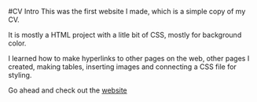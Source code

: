 #CV Intro
This was the first website I made, which is a simple copy of my CV.

It is mostly a HTML project with a litle bit of CSS, mostly for background color.

I learned how to make hyperlinks to other pages on the web, other pages I created, making tables, inserting images and connecting a CSS file for styling.

Go ahead and check out the [website](https://mariamalvarez.github.io/Web-Development/CV%20Intro/)
